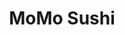 ---
layout: place
title: "MoMo Sushi"
permalink: /new-york/new-york/momo-sushi.html
stateAbbr: NY
stateName: New York
cityName: New York
seo:
  name: "MoMo Sushi"
  type: Restaurant
  links: null
description: "Looking for sushi in New York, New York? Check out MoMo Sushi for a delightful Japanese dining experience. Enjoy a variety of sushi and other dishes in a wel..."
place_id: ChIJQZNjl6FZwokRkvYLX1eD_UQ
photos:
  - name: >-
      places/ChIJQZNjl6FZwokRkvYLX1eD_UQ/photos/AeeoHcLwimQIPoUltOUUCjhq3NciM-VnDWKU0NKn7XIa39wtRIQ7rB-PoNdMF1RMprTv4tsK3TuucGObpQ8rNM_OVFp8-2MKOvDqHzCGJbAjjqYdfdRbD6bLoj9nnhhCVns-aUqBnAnloiZJFsKZS_mJdc-ZbpwnZ-C0oUwi-eqKhRBjzqxxUiitAVDspI_1R1NgtJMaq0-CuYgvZwCMNTfGMKShCHcF2h03XixfRv3bkqiXdC7ToPw00WfsG0LQDtPuGmyklg-nEuPL795MJEShs6MnBjCyDIyJqYhrZrh9H-4
    widthPx: 1807
    heightPx: 510
    authorAttributions:
      - displayName: MoMo Sushi
        uri: https://maps.google.com/maps/contrib/109632367881108684823
        photoUri: >-
          https://lh3.googleusercontent.com/a-/ALV-UjUGjGWDOUESyMAxkdXLKMC0htPZqlJuEXMv4wyJxTJlR4zRsUs=s100-p-k-no-mo
    flagContentUri: >-
      https://www.google.com/local/imagery/report/?cb_client=maps_api_places.places_api&image_key=!1e10!2sAF1QipPadegh3hbEQn9d0c1xA90MVeIho7Pe7t57Jss&hl=en-US
    googleMapsUri: >-
      https://www.google.com/maps/place//data=!3m4!1e2!3m2!1sAF1QipPadegh3hbEQn9d0c1xA90MVeIho7Pe7t57Jss!2e10!4m2!3m1!1s0x89c259a197639341:0x44fd83575f0bf692
  - name: >-
      places/ChIJQZNjl6FZwokRkvYLX1eD_UQ/photos/AeeoHcLsKDdkTi2W8O4XBEkpT5_avp3rwyx79LP7LkO_TJEO81zi5ajc2ZG0_T1ky3BVP-BoY7IbnF2tUVhL-YmNRIIDa3fnnOkSr0GQ_fJ4IAllaPippSmyFzg9IVdXMPdKVxgwqrK0HNl2DTTP-n0sKIBZ9DpbdD-v_WQr9XWjKkRIR5Rx_ocsD9aXun2KT8UosjpCQIZTi7mi1zDk3kdOi04nLk9K5e25E7d_3LiLC8gLyNViuIfxiOqsHen2PLEiUTi9D5nWdLoSVwCLTTfs-prXf5rZEJYifS_MubZp8Zo
    widthPx: 1625
    heightPx: 608
    authorAttributions:
      - displayName: MoMo Sushi
        uri: https://maps.google.com/maps/contrib/109632367881108684823
        photoUri: >-
          https://lh3.googleusercontent.com/a-/ALV-UjUGjGWDOUESyMAxkdXLKMC0htPZqlJuEXMv4wyJxTJlR4zRsUs=s100-p-k-no-mo
    flagContentUri: >-
      https://www.google.com/local/imagery/report/?cb_client=maps_api_places.places_api&image_key=!1e10!2sAF1QipMQAqQ4i-vj34u8n_VbWgS5WSA7W_paIR2YfjU&hl=en-US
    googleMapsUri: >-
      https://www.google.com/maps/place//data=!3m4!1e2!3m2!1sAF1QipMQAqQ4i-vj34u8n_VbWgS5WSA7W_paIR2YfjU!2e10!4m2!3m1!1s0x89c259a197639341:0x44fd83575f0bf692
  - name: >-
      places/ChIJQZNjl6FZwokRkvYLX1eD_UQ/photos/AeeoHcKqq-rC75Z9xPru58YRo76Hp-kgDxDqAOObInuN-jD4hERvyVaAuIVFCTws0Zg54MYpiPM7x4RVYp5q_4ZdiAKvFIILElcq41zFLmaYHjnif70Yu7lrgP2RFFxYdi1DAP9XpjzMyxy2Sc8qk9Dcgxz7yJ18Jhmzy0s_NWBN_bN-9mxCFpboE9C2652U9ds4i41rOp3qMeHmkUJTvz4uooqjfVopRAgFgJCv00MsoxAKK1PueaE4W-bCw-qpC0C0zjRBxYW60A7pkzshXWDnXeaPzIdcJI-VNc-tHvxlB8eydrCajaoZMb4ZgmSbay4mJ7tFpYAg38xnZbG-t7FvMxuK1TNLcw7RDP8Iu-U2oNhRTgA3Sl7g2vbbmtVPOvVkMc6x7nT7zt3G-Egmkl0_H79uKOCVruotMqGfbjOCBt52SU7TwBUOzOdj2C5KlA
    widthPx: 4032
    heightPx: 3024
    authorAttributions:
      - displayName: Francesca Capecchi
        uri: https://maps.google.com/maps/contrib/110907002584663508253
        photoUri: >-
          https://lh3.googleusercontent.com/a-/ALV-UjXo-y1w8rNoPSaJx3Mz_6tdtlyBN4itG60cxjcxyV21dQ7Qi2WZ=s100-p-k-no-mo
    flagContentUri: >-
      https://www.google.com/local/imagery/report/?cb_client=maps_api_places.places_api&image_key=!1e10!2sCIABIhAGbwPTnDeJm2fOMowABztw&hl=en-US
    googleMapsUri: >-
      https://www.google.com/maps/place//data=!3m4!1e2!3m2!1sCIABIhAGbwPTnDeJm2fOMowABztw!2e10!4m2!3m1!1s0x89c259a197639341:0x44fd83575f0bf692
  - name: >-
      places/ChIJQZNjl6FZwokRkvYLX1eD_UQ/photos/AeeoHcKCWu-kxNfyhHqjFqSiwNlbF9S_NWbAAlsCcVg_mP9NgL7TaxMSrYKOnWtb5k0MNNqVr5FE2-EZno_8in0Au7eSvOJRWMQepQVM8tjDZF4edukdlF4f9W-l3MTkWqb7dWCxCRK3Sdch-ME99_C_Nc8Uo8xlpPplznmkguyWlaab6XlSXVBUVD5MaA9zD_Tluax3dp0vYrrGdn14fRVR080jntdiCf8OnpWxOBJVGyWV3tBk2kzUmsQ0SrIur0RMKzFT6AW9Jk2Z9bDVB3uSftK5URPvY8sxkQppB_F7GC0SHNeTetjBXtXC8rSx_RU6NiNIdFxR0F8XJLSAPGIUOz7mncZzDVw6MyK-WVXwbfBDu64wFwxiQ-OMFXX8DQbmeJht94pwGqMIltJPvON1VC_U4WMwfQcv9fY92qZM-YsYEW4
    widthPx: 3600
    heightPx: 4800
    authorAttributions:
      - displayName: CHENQL
        uri: https://maps.google.com/maps/contrib/110741209023158684886
        photoUri: >-
          https://lh3.googleusercontent.com/a-/ALV-UjV-k3MTtFE5kFtY09mC0TO6VaXyRy7Px5qgVKWPFrQRluqVxkLf=s100-p-k-no-mo
    flagContentUri: >-
      https://www.google.com/local/imagery/report/?cb_client=maps_api_places.places_api&image_key=!1e10!2sCIHM0ogKEICAgICPnoqY9wE&hl=en-US
    googleMapsUri: >-
      https://www.google.com/maps/place//data=!3m4!1e2!3m2!1sCIHM0ogKEICAgICPnoqY9wE!2e10!4m2!3m1!1s0x89c259a197639341:0x44fd83575f0bf692
  - name: >-
      places/ChIJQZNjl6FZwokRkvYLX1eD_UQ/photos/AeeoHcLUC4-4iAWzZCwFHXkqCFVuHaPnS9rukWvtBFc4sL_bGlqCczO8caYg9D8IVqK1W_xbJz0yr_qeBB00ChrXPEkvZ4s-lywT7Tn1ok3AvYzAY15QfC8KJrDzi5W6NwLQ5Sc0BW8H0MZS31-Sn8duaw8d6MIjQvD71COmOMuztPAczERiQFe0C4HUG9ths7L-YtSl1ik1FDokGmu0C6-N9toiS-YD0hzP5_PB7UqGxCoHH9K-q3zEYw_v_ZT3eBFD0eOp5y5tO-I--2gl-4DbnEbrc1E7_iYFPshlagXZEKPSg20oA3Qi_YFXtgUZz7Wy6RbtlQvI5pbcJ4vY6BjhcKVrEJ4mCmnKjL-pkfxN_OjeVgF2CfH8c9OtfuOuJBOYAsFtcFCJWGGyJoUTePYAd5S7dZwvc2PhmxYg30BqGvnayqVX
    widthPx: 3024
    heightPx: 4032
    authorAttributions:
      - displayName: Ronald A. Abarca
        uri: https://maps.google.com/maps/contrib/104799027341431625858
        photoUri: >-
          https://lh3.googleusercontent.com/a-/ALV-UjUuTXQyKkV7kG64I9dWn2xaeyxZNRMsHGZzH74ylqFY9pNw-DXbjw=s100-p-k-no-mo
    flagContentUri: >-
      https://www.google.com/local/imagery/report/?cb_client=maps_api_places.places_api&image_key=!1e10!2sCIHM0ogKEICAgICXseHmmAE&hl=en-US
    googleMapsUri: >-
      https://www.google.com/maps/place//data=!3m4!1e2!3m2!1sCIHM0ogKEICAgICXseHmmAE!2e10!4m2!3m1!1s0x89c259a197639341:0x44fd83575f0bf692
  - name: >-
      places/ChIJQZNjl6FZwokRkvYLX1eD_UQ/photos/AeeoHcKFQUX7bxxgQq-KnW7zFkUmBPTYx6CUKKVMcBK_vtvhGu5VTG9njlBTJAgjbjN_3iB02ysesYdmqboTZuAObh6PGsl4Gad3dbSAsjsT2lIk75kE7zsGXwSVxDQOndBdFw7rE3bNV3KfFb-Mu03Mqtsgzv40o23aWiu3pi7fUwoShlJk4ue0kDCibSG-zA4u0YcgWGjWrww41p0TsrXP-Axnu0H4Oil2hMa4kXyeNq9GMnEvBpSp3cz67e1Cqwk972tBBnNFULPeaoEK1C80dh5iU8Zq3kyNwPwIDPcD5lBkihSY3yXmSvb6P1tjLxN4WVGE034I0vAs23FR26WLp8XLEpkoId5pgK7g2JhJka2x_OckPgAeToRiuZvthxbNO5AuCGRifcZqTnqDucuDJmmp_7etChWLRcC65KjnLljAHXKw
    widthPx: 3024
    heightPx: 4032
    authorAttributions:
      - displayName: Felipe Budinich
        uri: https://maps.google.com/maps/contrib/114129689737340791257
        photoUri: >-
          https://lh3.googleusercontent.com/a-/ALV-UjVSNMsZWXY7LjDE0Lon3TZzFkZtHxrVuIFcLrYlR7NZyDsqEfQ=s100-p-k-no-mo
    flagContentUri: >-
      https://www.google.com/local/imagery/report/?cb_client=maps_api_places.places_api&image_key=!1e10!2sCIHM0ogKEICAgIDLnZnkhgE&hl=en-US
    googleMapsUri: >-
      https://www.google.com/maps/place//data=!3m4!1e2!3m2!1sCIHM0ogKEICAgIDLnZnkhgE!2e10!4m2!3m1!1s0x89c259a197639341:0x44fd83575f0bf692
  - name: >-
      places/ChIJQZNjl6FZwokRkvYLX1eD_UQ/photos/AeeoHcL2H4uMZE8A4q8vBMIilXe1uFjRheLPpsVUCc6JQzuXaXagXnotWFAPkNvYgzYceP8c7epWeO9acOfKJL0vHwIGANz2RMHSluFc6--e0Lk7ENBoY_RbZUc3j-LNc7W1cx-ibbLJD6FnUUry7UlKRzMv_vUvdEBxdXagUq0HUecV4YT2rmJjVe4iDY-UQ6pS6dBHwmSbfkTwV1_hmBWVyr0FfW15C510OvNU0l0Lpd50SA237_B6cb9e8V77-CABZbrX87-O0FEPbebxANlgrJBb295vMfi3omL_OT6lvBOjR2ui2E6lh0EOWfKmWiFAqzzjreASW-tRztvSMQUHwI_Ev1gbVv1W6WE83-DqeKltVCqDbekrgbm1G6lSo3QzkcfUlk1-3uA1NU3XVoGidlnOR1F5TK2otuCXOtS8pWo
    widthPx: 3024
    heightPx: 4032
    authorAttributions:
      - displayName: Lenny Li
        uri: https://maps.google.com/maps/contrib/105057245164285165234
        photoUri: >-
          https://lh3.googleusercontent.com/a-/ALV-UjVGSIMZYVKf9KboOhlT0AZO3R6ILAXe8N46Se1vjAXzaM4mO6vY=s100-p-k-no-mo
    flagContentUri: >-
      https://www.google.com/local/imagery/report/?cb_client=maps_api_places.places_api&image_key=!1e10!2sCIHM0ogKEICAgIC4nMbrdw&hl=en-US
    googleMapsUri: >-
      https://www.google.com/maps/place//data=!3m4!1e2!3m2!1sCIHM0ogKEICAgIC4nMbrdw!2e10!4m2!3m1!1s0x89c259a197639341:0x44fd83575f0bf692
  - name: >-
      places/ChIJQZNjl6FZwokRkvYLX1eD_UQ/photos/AeeoHcIVz8PwNWx81pIpFik6eMzyGVITIP5lxfGK1yBXlOZh0HGqvWamXCeHCnJzD5xPw2V_BRaym6Z0wPd1GdcgYnVm11aGmdMqhaGR_rtY-p1OkOSar0NHEnOOdEoOM9IzGAg9u_ObuxpHIuWMgZosA8-tTeSn5PrcAU1_bmcTs_wNuqz8Thxy6IxROPS5kNeNTfcaaD4CJ59mdnIUi4lyrgvNYFYqvwQRx4w_7G9EF_F5zoXTDeWpF-EQlzT1f0W6VayRvPvm7xLJLJGz1WfOPk6koTtU251T2VIZRx5PxqvpxqAoZS1WnNX0s1ofo5dqaIhI8r9eBZpHp332Vuz4o_OUh5NiU-pWL69jIgKP6YawYMzInNrQVJS8sZCACAumv2PJLHwh0QlPIRQpVRFE89dYdvpOKxH8p4aK81e7R-PgHw
    widthPx: 2590
    heightPx: 3226
    authorAttributions:
      - displayName: Kaitlyn Osborn
        uri: https://maps.google.com/maps/contrib/117038592535864972338
        photoUri: >-
          https://lh3.googleusercontent.com/a-/ALV-UjX97VvGGPUkV02uh_gmfBkjTenNJgMKambVTvpcwYDKxXFxqVP4hw=s100-p-k-no-mo
    flagContentUri: >-
      https://www.google.com/local/imagery/report/?cb_client=maps_api_places.places_api&image_key=!1e10!2sCIHM0ogKEICAgIDW9tf7Gw&hl=en-US
    googleMapsUri: >-
      https://www.google.com/maps/place//data=!3m4!1e2!3m2!1sCIHM0ogKEICAgIDW9tf7Gw!2e10!4m2!3m1!1s0x89c259a197639341:0x44fd83575f0bf692
  - name: >-
      places/ChIJQZNjl6FZwokRkvYLX1eD_UQ/photos/AeeoHcKct3JwaaidngZmkvokuoVIl9bjTO71lwgmZv0p8Kg34kMloDNx3ZV7bhB405sBoRYz4bwdkzrNfui8sECSewTrpUKWsJQJXOMqhSF-rSq2WE7X6B6zWAMHm41eyfXI5tQYceVzzHrGpuJ9-i4ryf-KjOK5J8OB2003Nk2hIEdrq5EhooIYkEwlKgfwyn3VCR5ZU_tZnxMWKhbNQstqMMJfRNKrscalHmdfl3Vn7K9D7kLJ6Ysd74CqkiMuPAi0ltRsmgd8CWZEGgettBeG-6i1sMKmJvN9QTqg71BT7m7JSMX-w2JatTlyJPtK18MqYCQywoGWSvP__87NlGDSps39LmKIVoHU2MBzo-wDLX86lx-L-gIWbaaXCdzDOV-x9s_UDtEYcD84Hg8tpQMqB6q8X5Aq65N06dFz9vkhKdPgbYc
    widthPx: 4624
    heightPx: 3468
    authorAttributions:
      - displayName: Michael Austin
        uri: https://maps.google.com/maps/contrib/108842446508567805777
        photoUri: >-
          https://lh3.googleusercontent.com/a-/ALV-UjUiTVMek7FrCOd1-rwOq4mw-cFMEGMsgF-pD0P4i9UiiYq2rQtNPA=s100-p-k-no-mo
    flagContentUri: >-
      https://www.google.com/local/imagery/report/?cb_client=maps_api_places.places_api&image_key=!1e10!2sCIHM0ogKEICAgIDl1amixgE&hl=en-US
    googleMapsUri: >-
      https://www.google.com/maps/place//data=!3m4!1e2!3m2!1sCIHM0ogKEICAgIDl1amixgE!2e10!4m2!3m1!1s0x89c259a197639341:0x44fd83575f0bf692
  - name: >-
      places/ChIJQZNjl6FZwokRkvYLX1eD_UQ/photos/AeeoHcKyYDyVJ133Q_hG_t6petc9746QoFeznzP73TKCurwPqIZQmCYYHLkytwUPqQuusZR86r0TskbxxvrEF9tFD2XL2ntbHxJWHhthBDMIwdq9e9v7yuCFTRihKxoVUJpz5vrnpKjoXzDscbaJCSUDMpDaFB-k2S8bFXTW-UFBscfGAEIv5eQw-UIHIrWfGrnPrQgQHs78aMDxb9vFv9Ix2KGrjLju-O4gXiealvqC_ndsHQhGOyaKweGRqfy0pBjMbEQcF3JUzBexKevFLUYU8ghXN7pVq8oZr3GNjPFBwHPLF4NWu5FVsbHHzOtQwfNzL_4Tx3eFwSB1TZifT4TlANKy5DCkuHQc6OmMYINOZP7W149o8mXNBEofN0IGcY0w_xwe6sZyFI3eL4N2tWzSeaYSQdK9lF8ltOI5QrmYJKI
    widthPx: 3024
    heightPx: 4032
    authorAttributions:
      - displayName: Elo L.
        uri: https://maps.google.com/maps/contrib/109413954589605051450
        photoUri: >-
          https://lh3.googleusercontent.com/a-/ALV-UjXM2vYTj59cUfZEHWSkUtBRinZypaukvd8H31ZEpsqcmNPxqEUqnQ=s100-p-k-no-mo
    flagContentUri: >-
      https://www.google.com/local/imagery/report/?cb_client=maps_api_places.places_api&image_key=!1e10!2sCIHM0ogKEICAgID6l5X6MQ&hl=en-US
    googleMapsUri: >-
      https://www.google.com/maps/place//data=!3m4!1e2!3m2!1sCIHM0ogKEICAgID6l5X6MQ!2e10!4m2!3m1!1s0x89c259a197639341:0x44fd83575f0bf692
address: 239 Park Ave S, New York, NY 10003, USA
street: 239 Park Ave S
city: New York
state: NY
zip: '10003'
country: USA
neighborhood: null
latitude: '40.737918'
longitude: '-73.987831'
accessibility_options:
  wheelchairAccessibleEntrance: true
  wheelchairAccessibleSeating: true
business_status: OPERATIONAL
name: MoMo Sushi
google_maps_links:
  directionsUri: >-
    https://www.google.com/maps/dir//''/data=!4m7!4m6!1m1!4e2!1m2!1m1!1s0x89c259a197639341:0x44fd83575f0bf692!3e0
  placeUri: https://maps.google.com/?cid=4971273974966908562
  writeAReviewUri: >-
    https://www.google.com/maps/place//data=!4m3!3m2!1s0x89c259a197639341:0x44fd83575f0bf692!12e1
  reviewsUri: >-
    https://www.google.com/maps/place//data=!4m4!3m3!1s0x89c259a197639341:0x44fd83575f0bf692!9m1!1b1
  photosUri: >-
    https://www.google.com/maps/place//data=!4m3!3m2!1s0x89c259a197639341:0x44fd83575f0bf692!10e5
primary_type: Japanese Restaurant
opening_hours:
  regular: null
  current: null
secondary_opening_hours:
  regular:
    weekdayDescriptions: null
    type: null
  current:
    weekdayDescriptions: null
    type: null
phone: null
price_level: null
price_range: null
rating: null
rating_count: 0
website: null
reviews: null
parking_options: null
payment_options: null
allow_dogs: null
curbside_pickup: null
delivery: null
dine_in: null
good_for_children: null
good_for_groups: null
good_for_sports: null
live_music: null
menu_for_children: null
outdoor_seating: null
reservable: null
restroom: null
serves_beer: null
serves_breakfast: null
serves_brunch: null
serves_cocktails: null
serves_coffee: null
serves_dinner: null
serves_dessert: null
serves_lunch: null
serves_vegetarian_food: null
serves_wine: null
takeout: null
summary: null

---
